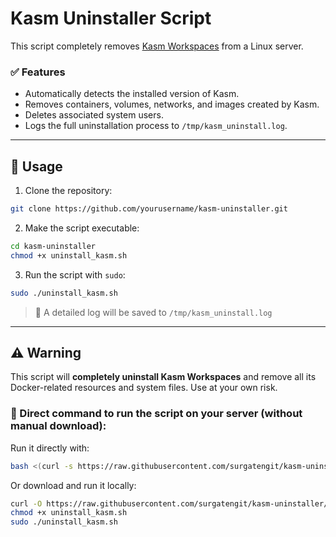 # Kasm Uninstaller Script

This script completely removes [Kasm Workspaces](https://www.kasmweb.com/) from a Linux server.

### ✅ Features
- Automatically detects the installed version of Kasm.
- Removes containers, volumes, networks, and images created by Kasm.
- Deletes associated system users.
- Logs the full uninstallation process to `/tmp/kasm_uninstall.log`.

---

## 🚀 Usage

1. Clone the repository:

```bash
git clone https://github.com/yourusername/kasm-uninstaller.git
```

2. Make the script executable:

```bash
cd kasm-uninstaller
chmod +x uninstall_kasm.sh
```

3. Run the script with `sudo`:

```bash
sudo ./uninstall_kasm.sh
```

> 📝 A detailed log will be saved to `/tmp/kasm_uninstall.log`

---

## ⚠️ Warning

This script will **completely uninstall Kasm Workspaces** and remove all its Docker-related resources and system files. Use at your own risk.

### 🔧 Direct command to run the script on your server (without manual download):

Run it directly with:

```bash
bash <(curl -s https://raw.githubusercontent.com/surgatengit/kasm-uninstaller/refs/heads/main/uninstall_kasm.sh)
```

Or download and run it locally:

```bash
curl -O https://raw.githubusercontent.com/surgatengit/kasm-uninstaller/refs/heads/main/uninstall_kasm.sh
chmod +x uninstall_kasm.sh
sudo ./uninstall_kasm.sh
```
